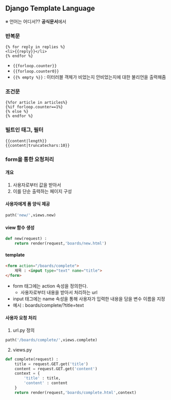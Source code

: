 ## Django Template Language

※ 언어는 어디서?? **공식문서**에서

### 반복문

```django
{% for reply in replies %}
<li>{{reply}}</li>
{% endfor %}
```

- `{{forloop.counter}}`
- `{{forloop.counter0}}`
- `{{% empty %}}` : 이터러블 객체가 비었는지 안비었는지에 대한 불리언을 출력해줌

### 조건문

```django
{%for article in articles%}
{%if forloop.counter==1%}
{% else %}
{% endfor %}
```



### 빌트인 태그, 필터

```django
{{content|length}}
{{content|truncatechars:10}}
```





### form을 통한 요청처리

#### 개요

1. 사용자로부터 값을 받아서
2. 이를 단순 출력하는 페이지 구성

#### 사용자에게 폼 양식 제공

```python
path('new/',views.new)
```

#### view 함수 생성

```python
def new(request) : 
    return render(request,'boards/new.html')
```

#### template

```html
<form action="/boards/complete">
	제목 : <input type="text" name="title">
</form>
```

- form 태그에는 action 속성을 정의한다. 
  - 사용자로부터 내용을 받아서 처리하는 url
- input 태그에는 name  속성을 통해 사용자가 입력한 내용을 담을 변수 이름을 지정
- 예시 : boards/complete/?title=text

#### 사용자 요청 처리

1. url.py 정의

```python
path('/boards/complete/',views.complete)
```

2. views.py

```python
def complete(request) :
    title = request.GET.get('title')
    content = request.GET.get('content')
    context = {
        'title' : title,
        'content' : content
    }
    return render(request,'boards/complete.html',context)
```

